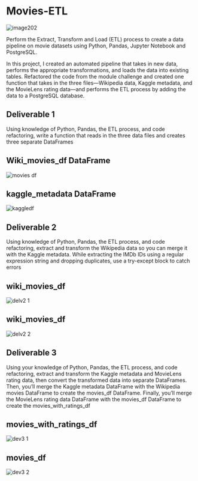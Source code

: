 # Movies-ETL

![image202](https://user-images.githubusercontent.com/58860105/136827367-59396828-6807-4837-b8eb-413a9e1d8fa8.PNG)

Perform the Extract, Transform and Load (ETL) process to create a data pipeline on movie datasets using Python, Pandas, Jupyter Notebook and PostgreSQL.

In this project, I created an automated pipeline that takes in new data, performs the appropriate transformations, and loads the data into existing tables.  Refactored the code from the module challenge and created one function that takes in the three files—Wikipedia data, Kaggle metadata, and the MovieLens rating data—and performs the ETL process by adding the data to a PostgreSQL database.


## Deliverable 1

Using knowledge of Python, Pandas, the ETL process, and code refactoring, write a function that reads in the three data files and creates three separate DataFrames

## Wiki_movies_df DataFrame

![movies df](https://user-images.githubusercontent.com/58860105/136827910-390a2a98-4eb4-4ac6-90e3-15ed95d817b7.PNG)


## kaggle_metadata DataFrame

![kaggledf](https://user-images.githubusercontent.com/58860105/136828042-b5e60f03-d663-4a21-8a82-5594a9938088.PNG)


## Deliverable 2

Using knowledge of Python, Pandas, the ETL process, and code refactoring, extract and transform the Wikipedia data so you can merge it with the Kaggle metadata. While extracting the IMDb IDs using a regular expression string and dropping duplicates, use a try-except block to catch errors

## wiki_movies_df
![delv2 1](https://user-images.githubusercontent.com/58860105/136828479-cd06b792-ab12-4bf5-82cb-0a256fb2473e.PNG)



## wiki_movies_df
![delv2 2](https://user-images.githubusercontent.com/58860105/136828493-c3ec1226-a8e7-4f05-bbd6-b77e518fa19a.PNG)


## Deliverable 3
Using your knowledge of Python, Pandas, the ETL process, and code refactoring, extract and transform the Kaggle metadata and MovieLens rating data, then convert the transformed data into separate DataFrames. Then, you’ll merge the Kaggle metadata DataFrame with the Wikipedia movies DataFrame to create the movies_df DataFrame. Finally, you’ll merge the MovieLens rating data DataFrame with the movies_df DataFrame to create the movies_with_ratings_df

## movies_with_ratings_df
![dev3 1](https://user-images.githubusercontent.com/58860105/136828812-3da66824-4285-423d-94c3-1da4bfa8b942.PNG)



## movies_df
![dev3 2](https://user-images.githubusercontent.com/58860105/136828875-0f08635f-03aa-4b17-93c3-e668943d13fc.PNG)

